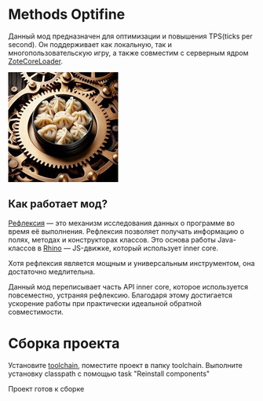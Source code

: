 # Methods Optifine

Данный мод предназначен для оптимизации и повышения TPS(ticks per second). 
Он поддерживает как локальную, так и многопользовательскую игру, 
а также совместим с серверным ядром [ZoteCoreLoader](https://github.com/Reider745/ZoteCoreLoader/blob/NukkitMot/README-RU.md).

![MethodsOptifine](/mod_icon.png)

## Как работает мод?

[Рефлексия](https://javarush.com/groups/posts/513-reflection-api-refleksija-temnaja-storona-java) — это механизм исследования данных о программе во время её выполнения. Рефлексия позволяет получать информацию о полях, методах и конструкторах классов. Это основа работы Java-классов в [Rhino](https://github.com/mozilla/rhino) — JS-движке, который использует inner core.

Хотя рефлексия является мощным и универсальным инструментом, она достаточно медлительна.

Данный мод переписывает часть API inner core, которое используется повсеместно, устраняя рефлексию. Благодаря этому достигается ускорение работы при практически идеальной обратной совместимости.

# Сборка проекта

Установите [toolchain](https://github.com/zheka2304/innercore-mod-toolchain), поместите проект в папку toolchain.
Выполните установку classpath с помощью task "Reinstall components" 

Проект готов к сборке